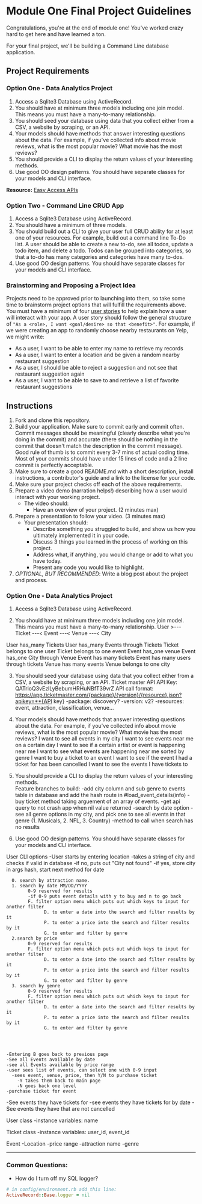 # Module One Final Project Guidelines

Congratulations, you're at the end of module one! You've worked crazy hard to get here and have learned a ton.

For your final project, we'll be building a Command Line database application.

## Project Requirements

### Option One - Data Analytics Project

1. Access a Sqlite3 Database using ActiveRecord.
2. You should have at minimum three models including one join model. This means you must have a many-to-many relationship.
3. You should seed your database using data that you collect either from a CSV, a website by scraping, or an API.
4. Your models should have methods that answer interesting questions about the data. For example, if you've collected info about movie reviews, what is the most popular movie? What movie has the most reviews?
5. You should provide a CLI to display the return values of your interesting methods.  
6. Use good OO design patterns. You should have separate classes for your models and CLI interface.

  **Resource:** [Easy Access APIs](https://github.com/learn-co-curriculum/easy-access-apis)

### Option Two - Command Line CRUD App

1. Access a Sqlite3 Database using ActiveRecord.
2. You should have a minimum of three models.
3. You should build out a CLI to give your user full CRUD ability for at least one of your resources. For example, build out a command line To-Do list. A user should be able to create a new to-do, see all todos, update a todo item, and delete a todo. Todos can be grouped into categories, so that a to-do has many categories and categories have many to-dos.
4. Use good OO design patterns. You should have separate classes for your models and CLI interface.

### Brainstorming and Proposing a Project Idea

Projects need to be approved prior to launching into them, so take some time to brainstorm project options that will fulfill the requirements above.  You must have a minimum of four [user stories](https://en.wikipedia.org/wiki/User_story) to help explain how a user will interact with your app.  A user story should follow the general structure of `"As a <role>, I want <goal/desire> so that <benefit>"`. For example, if we were creating an app to randomly choose nearby restaurants on Yelp, we might write:

* As a user, I want to be able to enter my name to retrieve my records
* As a user, I want to enter a location and be given a random nearby restaurant suggestion
* As a user, I should be able to reject a suggestion and not see that restaurant suggestion again
* As a user, I want to be able to save to and retrieve a list of favorite restaurant suggestions

## Instructions

1. Fork and clone this repository.
2. Build your application. Make sure to commit early and commit often. Commit messages should be meaningful (clearly describe what you're doing in the commit) and accurate (there should be nothing in the commit that doesn't match the description in the commit message). Good rule of thumb is to commit every 3-7 mins of actual coding time. Most of your commits should have under 15 lines of code and a 2 line commit is perfectly acceptable.
3. Make sure to create a good README.md with a short description, install instructions, a contributor's guide and a link to the license for your code.
4. Make sure your project checks off each of the above requirements.
5. Prepare a video demo (narration helps!) describing how a user would interact with your working project.
    * The video should:
      - Have an overview of your project. (2 minutes max)
6. Prepare a presentation to follow your video. (3 minutes max)
    * Your presentation should:
      - Describe something you struggled to build, and show us how you ultimately implemented it in your code.
      - Discuss 3 things you learned in the process of working on this project.
      - Address what, if anything, you would change or add to what you have today.
      - Present any code you would like to highlight.   
7. *OPTIONAL, BUT RECOMMENDED*: Write a blog post about the project and process.






### Option One - Data Analytics Project
1. Access a Sqlite3 Database using ActiveRecord.

2. You should have at minimum three models including one join model. This means you must have a many-to-many relationship.
User >--- Ticket ---< Event ---< Venue ---< City

User has_many Tickets
User has_many Events through Tickets
Ticket belongs to one user
Ticket belongs to one event
Event has_one venue
Event has_one City through Venue
Event has many tickets
Event has many users through tickets
Venue has many events
Venue belongs to one city

3. You should seed your database using data that you collect either from a CSV, a website by scraping, or an API.
Ticket master API
API Key: QATrioQ3vEzlLyBebumHRHuNBfT39vrZ
API call format: https://app.ticketmaster.com/{package}/{version}/{resource}.json?apikey=**{API key}
  -package: discovery?
  -version: v2? 
  -resources: event, attraction, classification, venue...

4. Your models should have methods that answer interesting questions about the data. For example, if you've collected info about movie reviews, what is the most popular movie? What movie has the most reviews?
I want to see all events in my city
I want to see events near me on a certain day
I want to see if a certain artist or event is happening near me
I want to see what events are happening near me sorted by genre
I want to buy a ticket to an event
I want to see if the event I had a ticket for has been cancelled
I want to see the events I have tickets to

5. You should provide a CLI to display the return values of your interesting methods.  
Feature branches to build:
  -add city column and sub genre to events table in database and add the hash route in #load_event_details(info)
  -buy ticket method taking arguement of an array of events.
  -get api query to not crash app when nil value returned
  -search by date option
  -see all genre options in my city, and pick one to see all events in that genre (1. Musicals, 2. NFL, 3. Country)
  -method to call when search has no results

6. Use good OO design patterns. You should have separate classes for your models and CLI interface.


User CLI options
  -User starts by entering location
    -takes a string of city and checks if valid in database
      -if no, puts out "City not found"
      -if yes, store city in args hash, start next method for date

      0. search by attraction name.
      1. search by date MM/DD/YYYY
            0-9 reserved for results
            -if 0-9 puts event details with y to buy and n to go back 
            F. filter option menu which puts out which keys to input for another filter
                  D. to enter a date into the search and filter results by it
                  P. to enter a price into the search and filter results by it
                  G. to enter and filter by genre
      2.search by price
            0-9 reserved for results
            F. filter option menu which puts out which keys to input for another filter
                  D. to enter a date into the search and filter results by it
                  P. to enter a price into the search and filter results by it
                  G. to enter and filter by genre
      3. search by genre
            0-9 reserved for results
            F. filter option menu which puts out which keys to input for another filter
                  D. to enter a date into the search and filter results by it
                  P. to enter a price into the search and filter results by it
                  G. to enter and filter by genre

     


    -Entering B goes back to previous page
    -See all Events available by date 
    -see all Events available by price range
    -user sees list of events, can select one with 0-9 input
      -sees event, venue, price, then Y/N to purchase ticket
        -Y takes them back to main page
        -N goes back one level
    -purchase ticket for event
  -See events they have tickets for
    -see events they have tickets for by date
    -See events they have that are not cancelled



User class
  -instance variables: name

Ticket class
  -instance variables: user_id, event_id

Event
  -Location
  -price range
  -attraction name
  -genre




---
### Common Questions:
- How do I turn off my SQL logger?
```ruby
# in config/environment.rb add this line:
ActiveRecord::Base.logger = nil



```
